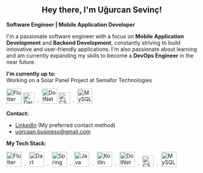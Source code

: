 <h2 align="center"> Hey there, I'm Uğurcan Sevinç!</h2>

**Software Engineer | Mobile Application Developer**

I'm a passionate software engineer with a focus on **Mobile Application Development** and **Backend Development**, constantly striving to build innovative and user-friendly applications. I'm also passionate about learning and am currently expanding my skills to become a **DevOps Engineer** in the near future.

**I'm currently up to:** </br>
Working on a Solar Panel Project at Semafor Technologies

<p align="left">
  <a href="https://flutter.dev/" target="_blank"><img src="https://github.com/ugurcan-sevinc/ugurcan-sevinc/assets/69902076/3b08a1e3-ce16-4beb-b2b5-95b2b2b97798" alt="Flutter" title="Flutter" width="40" height="40" /></a>
  <a href="https://dart.dev/" target="_blank"><img src="https://github.com/ugurcan-sevinc/ugurcan-sevinc/assets/69902076/e9e4e00e-633f-4776-ab9a-d078610a0328" alt="Dart" title="Dart" width="30" height="30" /></a>
  &nbsp;&middot;&nbsp;
  <a href="https://dotnet.microsoft.com/en-us/apps/aspnet" target="_blank"><img src="https://github.com/ugurcan-sevinc/ugurcan-sevinc/assets/69902076/19758f36-6b53-41cc-a8d4-bca6b81e9049" alt="DotNet" title="DotNet" width="40" height="40" /></a>
  <a href="https://learn.microsoft.com/en-us/dotnet/csharp/" target="_blank"><img src="https://github.com/ugurcan-sevinc/ugurcan-sevinc/assets/69902076/24345772-741d-451c-9ad5-cb9506687c52" alt="CSharp" title="CSharp" width="30" height="30" /></a>
  &nbsp;&middot;&nbsp;
  <a href="https://www.mysql.com/" target="_blank"><img src="https://github.com/ugurcan-sevinc/ugurcan-sevinc/assets/69902076/182f1b90-90ba-42f2-a06d-4a6055af5514" alt="MySQL" title="MySQL" width="40" height="40" /></a>
</p>

**Contact:**

*  [LinkedIn](https://linkedin.com/in/ugrcaan) (My preferred contact method)
*  ugrcaan.business@gmail.com

**My Tech Stack:**

<p align="left">
  <a href="https://flutter.dev/" target="_blank"><img src="https://github.com/ugurcan-sevinc/ugurcan-sevinc/assets/69902076/3b08a1e3-ce16-4beb-b2b5-95b2b2b97798" alt="Flutter" title="Flutter" width="40" height="40" /></a>
  &nbsp;&middot;&nbsp;
  <a href="https://dart.dev/" target="_blank"><img src="https://github.com/ugurcan-sevinc/ugurcan-sevinc/assets/69902076/e9e4e00e-633f-4776-ab9a-d078610a0328" alt="Dart" title="Dart" width="40" height="40" /></a>
  &nbsp;&middot;&nbsp;
  <a href="https://spring.io/" target="_blank"><img src="https://github.com/ugurcan-sevinc/ugurcan-sevinc/assets/69902076/024ba102-c565-4d81-b42f-149718a78879" alt="Spring" title="Spring" width="40" height="40" /></a>
  &nbsp;&middot;&nbsp;
  <a href="https://www.java.com/" target="_blank"><img src="https://github.com/ugurcan-sevinc/ugurcan-sevinc/assets/69902076/69bcb80c-94a9-4004-9da7-514939d56bd9" alt="Java" title="Java" width="40" height="40" /></a>
  &nbsp;&middot;&nbsp;
  <a href="https://kotlinlang.org/" target="_blank"><img src="https://github.com/ugurcan-sevinc/ugurcan-sevinc/assets/69902076/4c306c7b-7d7b-44e7-a2e8-763e08fc49d0" alt="Kotlin" title="Kotlin" width="40" height="40" /></a>
  &nbsp;&middot;&nbsp;
  <a href="https://dotnet.microsoft.com/en-us/apps/aspnet" target="_blank"><img src="https://github.com/ugurcan-sevinc/ugurcan-sevinc/assets/69902076/19758f36-6b53-41cc-a8d4-bca6b81e9049" alt="DotNet" title="DotNet" width="40" height="40" /></a>
  &nbsp;&middot;&nbsp;
  <a href="https://learn.microsoft.com/en-us/dotnet/csharp/" target="_blank"><img src="https://github.com/ugurcan-sevinc/ugurcan-sevinc/assets/69902076/24345772-741d-451c-9ad5-cb9506687c52" alt="CSharp" title="CSharp" width="30" height="30" /></a>
  &nbsp;&middot;&nbsp;
  <a href="https://www.mysql.com/" target="_blank"><img src="https://github.com/ugurcan-sevinc/ugurcan-sevinc/assets/69902076/182f1b90-90ba-42f2-a06d-4a6055af5514" alt="MySQL" title="MySQL" width="40" height="40" /></a>

</p>


<!--
**My Projects:**

*  [News Application](https://github.com/ugurcan-sevinc/ProjectNews)
*  [Todo Application](https://github.com/ugurcan-sevinc/OneTaskMan)
*  [Scooter Renting Application Demo](https://github.com/ugurcan-sevinc/ProjectSFinal)
*  [QReader](https://github.com/ugurcan-sevinc/QReader)
*  [Calculator](https://github.com/ugurcan-sevinc/Calculator)
*  [Sentiment-Analysis (iOS)](https://github.com/ugurcan-sevinc/Sentiment-Analysis)
*  [Learning API](https://github.com/ugurcan-sevinc/LearningAPI)
-->

